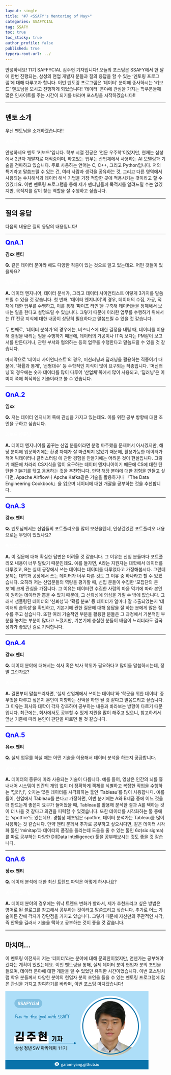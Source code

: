 ```yaml
---
layout: single
title: "#7 <SSAFY's Mentoring of May>"
categories: SSAFYCIAL
tag: SSAFY
toc: true
toc_sticky: true
author_profile: false
published: true
typora-root-url: ../
---
```




 안녕하세요! 11기 SAFFYCIAL 김주현 기자입니다! 오늘의 포스팅은 SSAFY에서 한 달에 한번 진행되는, 삼성의 현업 개발자 분들과 질의 응답을 할 수 있는 ‘멘토링 프로그램’에 대해 다루고자 합니다. 이번 멘토링 프로그램은 ‘데이터' 분야에 종사하시는 ‘키보드' 멘토님을 모시고 진행하게 되었습니다! ‘데이터' 분야에 관심을 가지는 학우분들께 많은 인사이트를 주는 시간이 되기를 바라며 포스팅을 시작하겠습니다!!

<hr>

## 멘토 소개

우선 멘토님을 소개하겠습니다!!

<span style="color:white;">**키보드 멘토님**</span>

 안녕하세요 멘토 ‘키보드'입니다. 학부 시절 전공은 ‘천문 우주학'이었지만, 현재는 삼성에서 2년차 개발자로 재직중이며, 하고있는 업무는 산업체에서 사용하는 AI 모델링과 기술을 전파하고 있습니다. 주로 사용하는 언어는 C, C++, 그리고 Python입니다. 저의 특기라고 말씀드릴 수 있는 건, 여러 사람과 생각을 공유하는 것, 그리고 다른 영역에서 사용되는 수치해석과 데이터 해석 기법을 가장 적합한 곳에 적용시키는 것이라고 할 수 있겠네요. 이번 멘토링 프로그램을 통해 제가 멘티님들께 목적지를 알려드릴 수는 없겠지만, 목적지를 같이 찾는 역할을 잘 수행하고 싶습니다.

<hr>

## 질의 응답

다음의 내용은 질의 응답의 내용입니다!

<hr>

<span style="color:blue; font-size:20px; font-weight:bold;">QnA.1</span>

**김xx 멘티**

**Q.** 같은 데이터 분야라 해도 다양한 직종이 있는 것으로 알고 있는데요. 어떤 것들이 있을까요?

<span style="color:white;">**키보드 멘토님**</span>

**A.** 데이터 엔지니어, 데이터 분석가, 그리고 데이터 사이언티스트 이렇게 3가지를 말씀드릴 수 있을 것 같습니다. 첫 번째, ‘데이터 엔지니어'의 경우, 데이터의 수집, 가공, 적재에 대한 업무를 수행하고, 이를 통해 ‘파이프 라인'을 구축해 데이터들을 정제해서 보내는 일을 한다고 설명드릴 수 있습니다. 그렇기 때문에 이러한 업무를 수행하기 위해서는 IT 전공 지식에 대한 내공이 상당히 필요하다고 말씀드릴 수 있을 것 같습니다.   

두 번째로, ‘데이터 분석가'의 경우에는, 비즈니스에 대한 결정을 내릴 때, 데이터를 이용해 결정을 내리는 일을 수행하기 때문에, 데이터의 가공이나 IT쪽 보다는 PM같이 보고서를 만든다거나, 관련 부서와 협의하는 등의 업무를 수행한다고 말씀드릴 수 있을 것 같습니다.   

 마지막으로 ‘데이터 사이언티스트'의 경우, 머신러닝과 딥러닝을 활용하는 직종이기 때문에, ‘확률과 통계', ‘선형대수' 등 수학적인 지식이 많이 요구되는 직종입니다. ‘머신러닝’의 경우에는 숫자 데이터를 많이 다루어 ‘산업체'쪽에서 많이 사용되고, ‘딥러닝'은 이미지 쪽에 최적화된 기술이라고 볼 수 있습니다.

<hr>

<span style="color:blue; font-size:20px; font-weight:bold;">QnA.2</span>

**임xx**

**Q.** 저는 데이터 엔지니어 쪽에 관심을 가지고 있는데요. 이를 위한 공부 방향에 대한 조언을 구하고 싶습니다.

<span style="color:white;">**키보드 멘토님**</span>

**A.** 데이터 엔지니어를 꿈꾸는 신입 분들이라면 분명 마주했을 문제여서 아시겠지만, 해당 분야에 입문하기에는 환경 자체가 잘 마련되지 않았기 때문에, 활용가능한 데이터가 적어 빅데이터나 클러스터링 에 관한 경험을 만들기에는 어려운 것이 현실입니다. 그렇기 때문에 차라리 CS지식을 많이 요구하는 데이터 엔지니어이기 때문에 CS에 대한 탄탄한 기본기를 닦고 응용하는 것을 추천합니다. 만약 해당 분야에 대한 경험을 만들고 싶다면, Apache Airflow나 Apche Kafka같은 기술을 활용하거나 『The Data Engineering Cookbook』을 읽으며 데이터에 대한 개괄을 공부하는 것을 추천합니다.

<hr>

<span style="color:blue; font-size:20px; font-weight:bold;">QnA.3</span>

**강xx 멘티**

**Q.** 멘토님께서는 신입들의 포트폴리오를 많이 보셨을텐데, 인상깊었던 포트폴리오 내용으로는 무엇이 있었나요?

<span style="color:white;">**키보드 멘토님**</span>

**A.** 이 질문에 대해 확실한 답변은 어려울 것 같습니다. 그 이유는 신입 분들마다 포트폴리오 내용이 너무 달랐기 때문인데요. 예를 들자면, A라는 지원자는 대학에서 데이터를 다루었고, B는 실제 공장에서 쓰는 데이터는 데이터를 다루었다고 가정해봅시다. 그런데 문제는 대학과 공장에서 쓰는 데이터가 너무 다른 것도 그 이유 중 하나라고 할 수 있겠습니다. 오히려 저는 신입분들의 역량을 평가할 때, 신입 분들이 수집한 ‘모집단의 분포'에 크게 관심을 가집니다. 그 이유는 데이터란 수집한 사람의 마음 먹기에 따라 본인이 원하는 데이터만 뽑을 수 있기 때문에, 그 신뢰성에 의심을 가질 수 밖에 없습니다. 그래서 샘플링된 데이터의 ‘신뢰성’과 ‘확률 분포’ 등 데이터가 얼마나 잘 추출되었는지 ‘데이터의 습득성’을 확인하고, 기본기에 관한 질문에 대해 응답을 잘 하는 분에게 많은 점수를 주고 싶습니다. 또한 여러 기술적인 부분을 활용한 분들은 그 과정에서 기본적인 부분을 놓치는 부분이 많다고 느꼈지만, 기본기에 충실한 분들이 배움이 느리더라도 결국 성과가 좋았던 걸로 기억합니다.  

<hr>

<span style="color:blue; font-size:20px; font-weight:bold;">QnA.4</span>

**강xx 멘티**

**Q.** 데이터 분야에 대해서는 석사 혹은 박사 학위가 필요하다고 많이들 말씀하시는데, 정말 그런가요?

<span style="color:white;">**키보드 멘토님**</span>

**A.** 결론부터 말씀드리자면, ‘실제 산업체에서 쓰이는 데이터’와 ‘학문을 위한 데이터' 중 무엇을 다루고 싶은지 본인이 지향하는 선택을 하면 될 것 같다고 말씀드리고 싶습니다. 그 이유는 회사와 대학이 각자 강조하며 공부하는 내용과 바라보는 방향이 다르기 때문입니다. 최근에는, 회사에서도 공부할 수 있게 지원을 많이 해주고 있으니, 참고하셔서 앞선 기준에 따라 본인이 판단을 따르면 될 것 같습니다. 

<hr>

<span style="color:blue; font-size:20px; font-weight:bold;">QnA.5</span>

**유xx 멘티**

**Q.** 실제 업무를 하실 때는 어떤 기술을 이용해서 데이터 분석을 하는지 궁금합니다. 

<span style="color:white;">**키보드 멘토님**</span>

**A.** 데이터의 종류에 따라 사용되는 기술이 다릅니다. 예를 들어, 영상은 인간의 뇌를 흉내내어 시스템이 인간의 개입 없이 더 정확하게 객체를 식별하고 복잡한 작업을 수행하는 ‘딥러닝', 숫자는 많은 데이터를 시각화하는 툴인 ‘Tableau’를 많이 사용합니다. 예를 들어, 현업에서 Tableau를 쓴다고 가정하면, 이번 분기에는 A와 B제품 중에 어느 것을 더 만드는게 좋은지 요구가 들어왔을 때, Tableau를 활용해 분석한 결과 A를 택하는 것이 더 나을 것 같다고 의견을 피력할 수 있겠습니다. 또한 데이터를 시각화하는 툴 중에는 ‘spotfire’도 있는데요. 경험상 제조업은 spotfire, 데이터 분석가는 Tableau를 많이 사용하는 것 같습니다. 만약 멘티 분께서 추가로 공부하고 싶으시다면, 같은 데이터 시각화 툴인 ‘minitap’과 데이터의 품질을 올리는데 도움을 줄 수 있는 툴인 6σ(six sigma)를 따로 공부하는 다양한 DI(Data Intelligence) 툴을 공부해보시는 것도 좋을 것 같습니다.

<hr>

<span style="color:blue; font-size:20px; font-weight:bold;">QnA.6</span>

**장xx 멘티**

**Q.** 데이터 분석에 대한 최신 트렌드 파악은 어떻게 하시나요?

<span style="color:white;">**키보드 멘토님**</span>

**A.** 데이터 분야의 경우에는 워낙 트렌드 변화가 빨라서, 제가 추천드리고 싶은 방법은 영어로 된 블로그를 참고해서 공부하는 것이라고 말씀드리고 싶습니다. 추가로 어느 기술이든 간에 각자가 장단점을 가지고 있습니다. 그렇기 때문에 자신만의 주관적인 시각, 즉 안목을 길러서 기술을 택하고 공부하는 것이 좋을 것 같습니다. 

<hr>

## 마치며...

이 멘토링 이전까지 저는 ‘데이터’라는 분야에 대해 문외한이었지만, 언젠가는 공부해야겠다는 계획이 있었는데요. 이번 멘토링을 통해, 실제 데이터 분야 현업자 분의 조언을 들으며, 데이터 분야에 대한 개괄을 알 수 있었던 유익한 시간이었습니다. 이번 포스팅처럼 학우 분들께서 다양한 분야의 현업자 분의 조언을 들을 수 있는 멘토링 프로그램에 많은 관심을 가지고 참여하기를 바라며, 이번 포스팅 마치겠습니다!

<img src="/images/2024-03-24-ssafycial_planned2/11기_구미_김주현.png" alt="11기_구미_김주현" style="zoom:50%;" />
